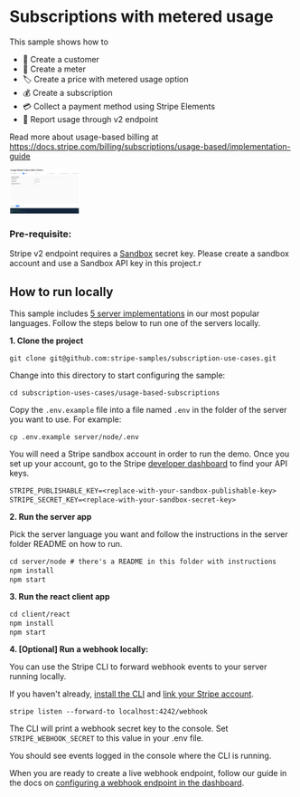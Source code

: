 # Subscriptions with metered usage

This sample shows how to

- 👤 Create a customer
- 📏 Create a meter
- 🏷️ Create a price with metered usage option
- 💰 Create a subscription
- 💳 Collect a payment method using Stripe Elements
- 📄 Report usage through v2 endpoint

Read more about usage-based billing at https://docs.stripe.com/billing/subscriptions/usage-based/implementation-guide

<img src="ubb-demo.png" alt="Usage Based Subscription Demo" style="max-width:25%;">

### Pre-requisite:

Stripe v2 endpoint requires a [Sandbox](https://docs.stripe.com/sandboxes) secret key. Please create a sandbox account and use a Sandbox API key in this project.r

## How to run locally

This sample includes [5 server implementations](server/) in our most popular languages. Follow the steps below to run one of the servers locally.

**1. Clone the project**

```
git clone git@github.com:stripe-samples/subscription-use-cases.git
```

Change into this directory to start configuring the sample:

```
cd subscription-uses-cases/usage-based-subscriptions
```

Copy the `.env.example` file into a file named `.env` in the folder of the server you want to use. For example:

```
cp .env.example server/node/.env
```

You will need a Stripe sandbox account in order to run the demo. Once you set up your account, go to the Stripe [developer dashboard](https://docs.stripe.com/sandboxes/dashboard/manage-access#manage-api-keys) to find your API keys.

```
STRIPE_PUBLISHABLE_KEY=<replace-with-your-sandbox-publishable-key>
STRIPE_SECRET_KEY=<replace-with-your-sandbox-secret-key>
```

**2. Run the server app**

Pick the server language you want and follow the instructions in the server folder README on how to run.

```
cd server/node # there's a README in this folder with instructions
npm install
npm start
```

**3. Run the react client app**

```
cd client/react
npm install
npm start
```

**4. [Optional] Run a webhook locally:**

You can use the Stripe CLI to forward webhook events to your server running locally.

If you haven't already, [install the CLI](https://stripe.com/docs/stripe-cli) and [link your Stripe account](https://stripe.com/docs/stripe-cli#link-account).

```
stripe listen --forward-to localhost:4242/webhook
```

The CLI will print a webhook secret key to the console. Set `STRIPE_WEBHOOK_SECRET` to this value in your .env file.

You should see events logged in the console where the CLI is running.

When you are ready to create a live webhook endpoint, follow our guide in the docs on [configuring a webhook endpoint in the dashboard](https://stripe.com/docs/webhooks/setup#configure-webhook-settings).
